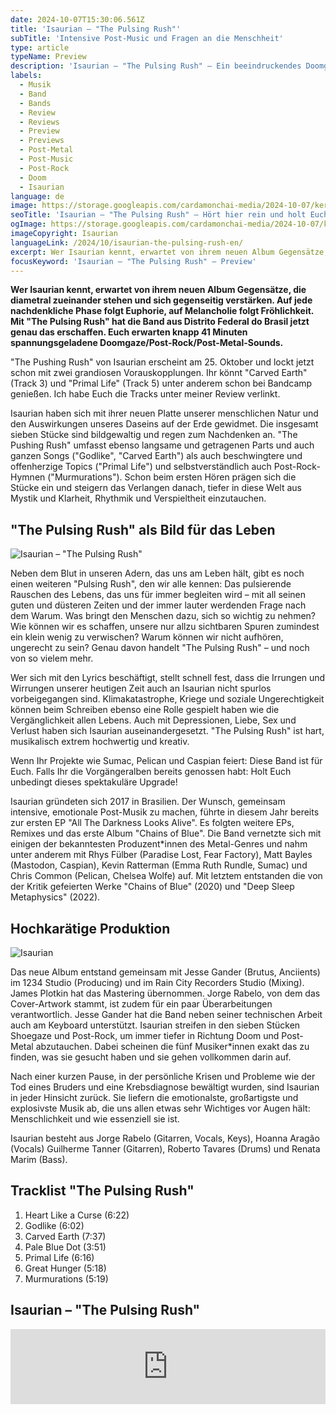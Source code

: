 ```yaml
---
date: 2024-10-07T15:30:06.561Z
title: 'Isaurian – "The Pulsing Rush"'
subTitle: 'Intensive Post-Music und Fragen an die Menschheit'
type: article
typeName: Preview
description: 'Isaurian – "The Pulsing Rush" – Ein beeindruckendes Doomgaze/Post-Rock/Post-Metal-Album wird schon bald die Bühne betreten. Ihr könnt hier schon mal reinhören und Euch alle Infos zur Platte holen!'
labels:
  - Musik
  - Band
  - Bands
  - Review
  - Reviews
  - Preview
  - Previews
  - Post-Metal
  - Post-Music
  - Post-Rock
  - Doom
  - Isaurian
language: de
image: https://storage.googleapis.com/cardamonchai-media/2024-10-07/keretta-the-pulsing-rush-soundsvegan-com-jpg-imagine-f8f8f8_9f9e9f_1024_768/640.webp
seoTitle: 'Isaurian – "The Pulsing Rush" – Hört hier rein und holt Euch alle Infos zum spekatkulären Doomgaze/Post-Rock/Post-Metal-Album!'
ogImage: https://storage.googleapis.com/cardamonchai-media/2024-10-07/keretta-the-pulsing-rush-soundsvegan-com-og-jpg-imagine-a8a8a8_949393_1200_628/640.webp
imageCopyright: Isaurian
languageLink: /2024/10/isaurian-the-pulsing-rush-en/
excerpt: Wer Isaurian kennt, erwartet von ihrem neuen Album Gegensätze, die diametral zueinander stehen und sich gegenseitig verstärken. Auf jede nachdenkliche Phase folgt Euphorie, auf Melancholie folgt Fröhlichkeit. Mit "The Pulsing Rush" hat die Band aus Distrito Federal do Brasil jetzt genau das erschaffen. Euch erwarten knapp 41 Minuten spannungsgeladene Doomgaze/Post-Rock/Post-Metal-Sounds.
focusKeyword: 'Isaurian – "The Pulsing Rush" – Preview'
---
```


**Wer Isaurian kennt, erwartet von ihrem neuen Album Gegensätze, die diametral zueinander stehen und sich gegenseitig verstärken. Auf jede nachdenkliche Phase folgt Euphorie, auf Melancholie folgt Fröhlichkeit. Mit "The Pulsing Rush" hat die Band aus Distrito Federal do Brasil jetzt genau das erschaffen. Euch erwarten knapp 41 Minuten spannungsgeladene Doomgaze/Post-Rock/Post-Metal-Sounds.**

"The Pushing Rush" von Isaurian erscheint am 25. Oktober und lockt jetzt schon mit zwei grandiosen Vorauskopplungen. Ihr könnt "Carved Earth" (Track 3) und "Primal Life" (Track 5) unter anderem schon bei Bandcamp genießen. Ich habe Euch die Tracks unter meiner Review verlinkt.

Isaurian haben sich mit ihrer neuen Platte unserer menschlichen Natur und den Auswirkungen unseres Daseins auf der Erde gewidmet. Die insgesamt sieben Stücke sind bildgewaltig und regen zum Nachdenken an. "The Pushing Rush" umfasst ebenso langsame und getragenen Parts und auch ganzen Songs ("Godlike", "Carved Earth") als auch beschwingtere und offenherzige Topics ("Primal Life") und selbstverständlich auch Post-Rock-Hymnen ("Murmurations"). Schon beim ersten Hören prägen sich die Stücke ein und steigern das Verlangen danach, tiefer in diese Welt aus Mystik und Klarheit, Rhythmik und Verspieltheit einzutauchen.

## "The Pulsing Rush" als Bild für das Leben

![Isaurian – "The Pulsing Rush"](https://storage.googleapis.com/cardamonchai-media/2024-10-08/the-pulsing-rush-album-cover-by-jorge-rabelo-soundsvegan-com-jpg-imagine-280848_646464_2100_2100/640.webp 'Isaurian – "The Pulsing Rush"')

Neben dem Blut in unseren Adern, das uns am Leben hält, gibt es noch einen weiteren "Pulsing Rush", den wir alle kennen: Das pulsierende Rauschen des Lebens, das uns für immer begleiten wird – mit all seinen guten und düsteren Zeiten und der immer lauter werdenden Frage nach dem Warum. Was bringt den Menschen dazu, sich so wichtig zu nehmen? Wie können wir es schaffen, unsere nur allzu sichtbaren Spuren zumindest ein klein wenig zu verwischen? Warum können wir nicht aufhören, ungerecht zu sein? Genau davon handelt "The Pulsing Rush" – und noch von so vielem mehr.

Wer sich mit den Lyrics beschäftigt, stellt schnell fest, dass die Irrungen und Wirrungen unserer heutigen Zeit auch an Isaurian nicht spurlos vorbeigegangen sind. Klimakatastrophe, Kriege und soziale Ungerechtigkeit können beim Schreiben ebenso eine Rolle gespielt haben wie die Vergänglichkeit allen Lebens. Auch mit Depressionen, Liebe, Sex und Verlust haben sich Isaurian auseinandergesetzt. "The Pulsing Rush" ist hart, musikalisch extrem hochwertig und kreativ.

Wenn Ihr Projekte wie Sumac, Pelican und Caspian feiert: Diese Band ist für Euch. Falls Ihr die Vorgängeralben bereits genossen habt: Holt Euch unbedingt dieses spektakuläre Upgrade!

Isaurian gründeten sich 2017 in Brasilien. Der Wunsch, gemeinsam intensive, emotionale Post-Musik zu machen, führte in diesem Jahr bereits zur ersten EP "All The Darkness Looks Alive". Es folgten weitere EPs, Remixes und das erste Album "Chains of Blue". Die Band vernetzte sich mit einigen der bekanntesten Produzent\*innen des Metal-Genres und nahm unter anderem mit Rhys Fülber (Paradise Lost, Fear Factory), Matt Bayles (Mastodon, Caspian), Kevin Ratterman (Emma Ruth Rundle, Sumac) und Chris Common (Pelican, Chelsea Wolfe) auf. Mit letztem entstanden die von der Kritik gefeierten Werke "Chains of Blue" (2020) und "Deep Sleep Metaphysics" (2022).

## Hochkarätige Produktion

![Isaurian](https://storage.googleapis.com/cardamonchai-media/2024-10-07/keretta-the-pulsing-rush-soundsvegan-com-2-jpg-imagine-181818_6a6a6a_1024_768/640.webp 'Isaurian')

Das neue Album entstand gemeinsam mit Jesse Gander (Brutus, Anciients) im 1234 Studio (Producing) und im Rain City Recorders Studio (Mixing). James Plotkin hat das Mastering übernommen. Jorge Rabelo, von dem das Cover-Artwork stammt, ist zudem für ein paar Überarbeitungen verantwortlich. Jesse Gander hat die Band neben seiner technischen Arbeit auch am Keyboard unterstützt. Isaurian streifen in den sieben Stücken Shoegaze und Post-Rock, um immer tiefer in Richtung Doom und Post-Metal abzutauchen. Dabei scheinen die fünf Musiker\*innen exakt das zu finden, was sie gesucht haben und sie gehen vollkommen darin auf.

Nach einer kurzen Pause, in der persönliche Krisen und Probleme wie der Tod eines Bruders und eine Krebsdiagnose bewältigt wurden, sind Isaurian in jeder Hinsicht zurück. Sie liefern die emotionalste, großartigste und explosivste Musik ab, die uns allen etwas sehr Wichtiges vor Augen hält: Menschlichkeit und wie essenziell sie ist.

Isaurian besteht aus Jorge Rabelo (Gitarren, Vocals, Keys), Hoanna Aragão (Vocals) Guilherme Tanner (Gitarren), Roberto Tavares (Drums) und Renata Marim (Bass).

## Tracklist "The Pulsing Rush"

1. Heart Like a Curse (6:22)
2. Godlike (6:02)
3. Carved Earth (7:37)
4. Pale Blue Dot (3:51)
5. Primal Life (6:16)
6. Great Hunger (5:18)
7. Murmurations (5:19)

## Isaurian – "The Pulsing Rush"

<iframe
  style="border: 0; width: 100%; height: 120px;"
  src="https://bandcamp.com/EmbeddedPlayer/album=3983737105/size=large/bgcol=ffffff/linkcol=5c9b72/tracklist=false/artwork=small/transparent=true/"
  seamless
>
  <a href="https://isaurian.bandcamp.com/album/the-pulsing-rush">
    The Pulsing Rush by Isaurian
  </a>
</iframe>

